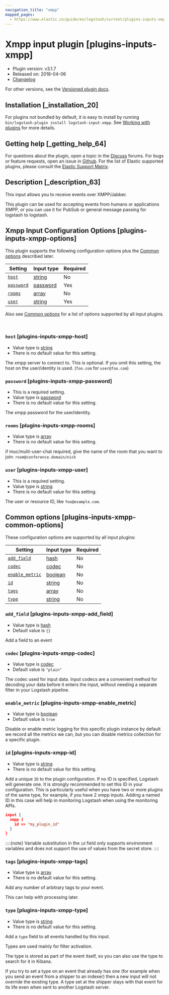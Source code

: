 ```yaml
---
navigation_title: "xmpp"
mapped_pages:
  - https://www.elastic.co/guide/en/logstash/current/plugins-inputs-xmpp.html
---
```


# Xmpp input plugin [plugins-inputs-xmpp]


* Plugin version: v3.1.7
* Released on: 2018-04-06
* [Changelog](https://github.com/logstash-plugins/logstash-input-xmpp/blob/v3.1.7/CHANGELOG.md)

For other versions, see the [Versioned plugin docs](https://www.elastic.co/guide/en/logstash-versioned-plugins/current/input-xmpp-index.md).

## Installation [_installation_20]

For plugins not bundled by default, it is easy to install by running `bin/logstash-plugin install logstash-input-xmpp`. See [Working with plugins](https://www.elastic.co/guide/en/logstash/current/working-with-plugins.html) for more details.


## Getting help [_getting_help_64]

For questions about the plugin, open a topic in the [Discuss](http://discuss.elastic.co) forums. For bugs or feature requests, open an issue in [Github](https://github.com/logstash-plugins/logstash-input-xmpp). For the list of Elastic supported plugins, please consult the [Elastic Support Matrix](https://www.elastic.co/support/matrix#logstash_plugins).


## Description [_description_63]

This input allows you to receive events over XMPP/Jabber.

This plugin can be used for accepting events from humans or applications XMPP, or you can use it for PubSub or general message passing for logstash to logstash.


## Xmpp Input Configuration Options [plugins-inputs-xmpp-options]

This plugin supports the following configuration options plus the [Common options](plugins-inputs-xmpp.md#plugins-inputs-xmpp-common-options) described later.

| Setting | Input type | Required |
| --- | --- | --- |
| [`host`](plugins-inputs-xmpp.md#plugins-inputs-xmpp-host) | [string](introduction.md#string) | No |
| [`password`](plugins-inputs-xmpp.md#plugins-inputs-xmpp-password) | [password](introduction.md#password) | Yes |
| [`rooms`](plugins-inputs-xmpp.md#plugins-inputs-xmpp-rooms) | [array](introduction.md#array) | No |
| [`user`](plugins-inputs-xmpp.md#plugins-inputs-xmpp-user) | [string](introduction.md#string) | Yes |

Also see [Common options](plugins-inputs-xmpp.md#plugins-inputs-xmpp-common-options) for a list of options supported by all input plugins.

 

### `host` [plugins-inputs-xmpp-host]

* Value type is [string](introduction.md#string)
* There is no default value for this setting.

The xmpp server to connect to. This is optional. If you omit this setting, the host on the user/identity is used. (`foo.com` for `user@foo.com`)


### `password` [plugins-inputs-xmpp-password]

* This is a required setting.
* Value type is [password](introduction.md#password)
* There is no default value for this setting.

The xmpp password for the user/identity.


### `rooms` [plugins-inputs-xmpp-rooms]

* Value type is [array](introduction.md#array)
* There is no default value for this setting.

if muc/multi-user-chat required, give the name of the room that you want to join: `room@conference.domain/nick`


### `user` [plugins-inputs-xmpp-user]

* This is a required setting.
* Value type is [string](introduction.md#string)
* There is no default value for this setting.

The user or resource ID, like `foo@example.com`.



## Common options [plugins-inputs-xmpp-common-options]

These configuration options are supported by all input plugins:

| Setting | Input type | Required |
| --- | --- | --- |
| [`add_field`](plugins-inputs-xmpp.md#plugins-inputs-xmpp-add_field) | [hash](https://www.elastic.co/guide/en/logstash/current/configuration-file-structure.html#hash) | No |
| [`codec`](plugins-inputs-xmpp.md#plugins-inputs-xmpp-codec) | [codec](https://www.elastic.co/guide/en/logstash/current/configuration-file-structure.html#codec) | No |
| [`enable_metric`](plugins-inputs-xmpp.md#plugins-inputs-xmpp-enable_metric) | [boolean](https://www.elastic.co/guide/en/logstash/current/configuration-file-structure.html#boolean) | No |
| [`id`](plugins-inputs-xmpp.md#plugins-inputs-xmpp-id) | [string](https://www.elastic.co/guide/en/logstash/current/configuration-file-structure.html#string) | No |
| [`tags`](plugins-inputs-xmpp.md#plugins-inputs-xmpp-tags) | [array](https://www.elastic.co/guide/en/logstash/current/configuration-file-structure.html#array) | No |
| [`type`](plugins-inputs-xmpp.md#plugins-inputs-xmpp-type) | [string](https://www.elastic.co/guide/en/logstash/current/configuration-file-structure.html#string) | No |

### `add_field` [plugins-inputs-xmpp-add_field]

* Value type is [hash](https://www.elastic.co/guide/en/logstash/current/configuration-file-structure.html#hash)
* Default value is `{}`

Add a field to an event


### `codec` [plugins-inputs-xmpp-codec]

* Value type is [codec](https://www.elastic.co/guide/en/logstash/current/configuration-file-structure.html#codec)
* Default value is `"plain"`

The codec used for input data. Input codecs are a convenient method for decoding your data before it enters the input, without needing a separate filter in your Logstash pipeline.


### `enable_metric` [plugins-inputs-xmpp-enable_metric]

* Value type is [boolean](https://www.elastic.co/guide/en/logstash/current/configuration-file-structure.html#boolean)
* Default value is `true`

Disable or enable metric logging for this specific plugin instance by default we record all the metrics we can, but you can disable metrics collection for a specific plugin.


### `id` [plugins-inputs-xmpp-id]

* Value type is [string](https://www.elastic.co/guide/en/logstash/current/configuration-file-structure.html#string)
* There is no default value for this setting.

Add a unique `ID` to the plugin configuration. If no ID is specified, Logstash will generate one. It is strongly recommended to set this ID in your configuration. This is particularly useful when you have two or more plugins of the same type, for example, if you have 2 xmpp inputs. Adding a named ID in this case will help in monitoring Logstash when using the monitoring APIs.

```json
input {
  xmpp {
    id => "my_plugin_id"
  }
}
```

::::{note} 
Variable substitution in the `id` field only supports environment variables and does not support the use of values from the secret store.
::::



### `tags` [plugins-inputs-xmpp-tags]

* Value type is [array](https://www.elastic.co/guide/en/logstash/current/configuration-file-structure.html#array)
* There is no default value for this setting.

Add any number of arbitrary tags to your event.

This can help with processing later.


### `type` [plugins-inputs-xmpp-type]

* Value type is [string](https://www.elastic.co/guide/en/logstash/current/configuration-file-structure.html#string)
* There is no default value for this setting.

Add a `type` field to all events handled by this input.

Types are used mainly for filter activation.

The type is stored as part of the event itself, so you can also use the type to search for it in Kibana.

If you try to set a type on an event that already has one (for example when you send an event from a shipper to an indexer) then a new input will not override the existing type. A type set at the shipper stays with that event for its life even when sent to another Logstash server.



